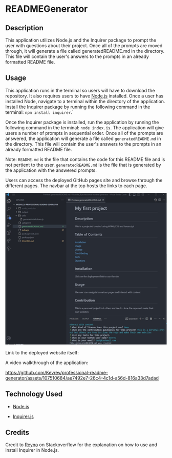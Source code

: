 # READMEGenerator

## Description

This application utilizes Node.js and the Inquirer package to prompt the user with questions about their project. Once all of the prompts are moved through, it will generate a file called generatedREADME.md in the directory. This file will contain the user's answers to the prompts in an already formatted README file.

## Usage

This application runs in the terminal so users will have to download the repository. It also requires users to have [Node.js](https://nodejs.org/en) installed. Once a user has installed Node, navigate to a terminal within the directory of the application. Install the Inquirer package by running the following command in the terminal: `npm install inquirer`.`

Once the Inquirer package is installed, run the application by running the following command in the terminal: `node index.js`. The application will give users a number of prompts in sequential order. Once all of the prompts are answered, the application will generate a file called `generatedREADME.md` in the directory. This file will contain the user's answers to the prompts in an already formatted README file. 

Note: `README.md` is the file that contains the code for this README file and is not pertient to the user. `generatedREADME.md` is the file that is generated by the application with the answered prompts.

Users can access the deployed GitHub pages site and browse through the different pages. The navbar at the top hosts the links to each page.

![Screenshot](/assets/images/screenshot.jpg)

Link to the deployed website itself:

A video walkthrough of the application:

https://github.com/Kevrev/professional-readme-generator/assets/107510684/ae7492e7-26c4-4c1d-a56d-816a33d7adad


## Technology Used

- [Node.js](https://nodejs.org/en)

- [Inquirer.js](https://www.npmjs.com/package/inquirer)


## Credits

Credit to [Reyno](https://stackoverflow.com/questions/72812022/inquirer-on-node-js) on Stackoverflow for the explanation on how to use and install Inquirer in Node.js.
